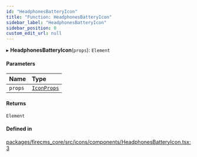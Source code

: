 ```yaml
---
id: "HeadphonesBatteryIcon"
title: "Function: HeadphonesBatteryIcon"
sidebar_label: "HeadphonesBatteryIcon"
sidebar_position: 0
custom_edit_url: null
---
```


▸ **HeadphonesBatteryIcon**(`props`): `Element`

#### Parameters

| Name | Type |
| :------ | :------ |
| `props` | [`IconProps`](../types/IconProps.md) |

#### Returns

`Element`

#### Defined in

[packages/firecms_core/src/icons/components/HeadphonesBatteryIcon.tsx:3](https://github.com/FireCMSco/firecms/blob/d45f3739/packages/firecms_core/src/icons/components/HeadphonesBatteryIcon.tsx#L3)
